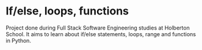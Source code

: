 # If/else, loops, functions
Project done during Full Stack Software Engineering studies at Holberton School. It aims to learn about if/else statements, loops, range and functions in Python.
